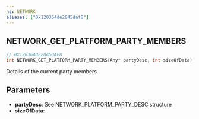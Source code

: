 ```yaml
---
ns: NETWORK
aliases: ["0x120364de2845daf8"]
---
```

## NETWORK_GET_PLATFORM_PARTY_MEMBERS

```c
// 0x120364DE2845DAF8
int NETWORK_GET_PLATFORM_PARTY_MEMBERS(Any* partyDesc, int sizeOfData);
```

Details of the current party members


## Parameters
* **partyDesc**: See NETWORK_PLATFORM_PARTY_DESC structure
* **sizeOfData**: 
